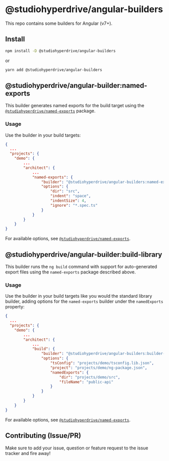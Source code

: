 # @studiohyperdrive/angular-builders

This repo contains some builders for Angular (v7+).

## Install

```bash
npm install -D @studiohyperdrive/angular-builders
```

or

```bash
yarn add @studiohyperdrive/angular-builders
```

## @studiohyperdrive/angular-builder:named-exports

This builder generates named exports for the build target using the [`@studiohyperdrive/named-exports`](https://github.com/studiohyperdrive/named-exports) package.

### Usage

Use the builder in your build targets:

```json
{
  ...
  "projects": {
    "demo": {
        ...
        "architect": {
            ...
            "named-exports": {
                "builder": "@studiohyperdrive/angular-builders:named-exports",
                "options": {
                    "dir": "src",
                    "indent": "space",
                    "indentSize": 4,
                    "ignore": "*.spec.ts"
                }
            }
        }
    }
}
```

For available options, see [`@studiohyperdrive/named-exports`](https://github.com/studiohyperdrive/named-exports#options).

## @studiohyperdrive/angular-builder:build-library

This builder runs the `ng build` command with support for auto-generated export files using the `named-exports` package described above.

### Usage

Use the builder in your build targets like you would the standard library builder, adding options for the `named-exports` builder under the `namedExports` property:

```json
{
  ...
  "projects": {
    "demo": {
        ...
        "architect": {
            ...
            "build": {
                "builder": "@studiohyperdrive/angular-builders:builder-library",
                "options": {
                    "tsConfig": "projects/demo/tsconfig.lib.json",
                    "project": "projects/demo/ng-package.json",
                    "namedExports": {
                        "dir": "projects/demo/src",
                        "fileName": "public-api"
                    }
                }
            }
        }
    }
}
```

For available options, see [`@studiohyperdrive/named-exports`](https://github.com/studiohyperdrive/named-exports#options).

## Contributing (Issue/PR)
Make sure to add your issue, question or feature request to the issue tracker and fire away!
